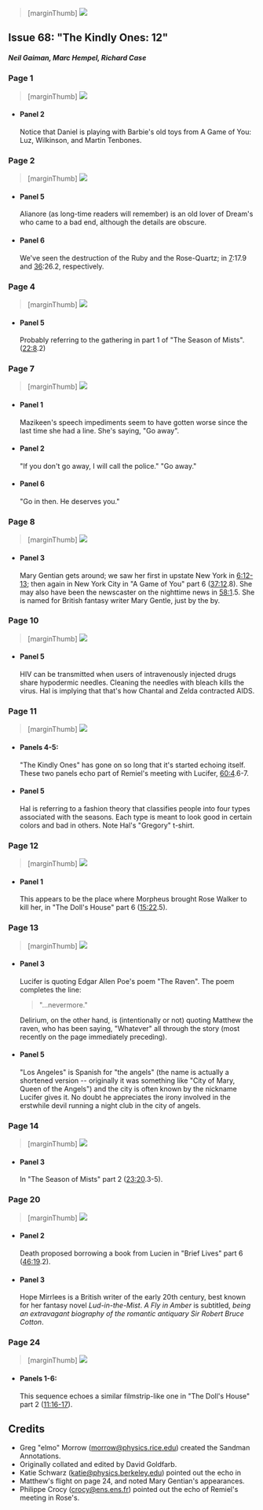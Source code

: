 > [marginThumb] ![](thumbnails/sandman.68/page00.jpg)

## Issue 68: "The Kindly Ones: 12"

##### Neil Gaiman, Marc Hempel, Richard Case

### Page 1

> [marginThumb] ![](thumbnails/sandman.68/page01.jpg)

- #### Panel 2

  Notice that Daniel is playing with Barbie's old toys from A Game of You: Luz, Wilkinson, and Martin Tenbones.

### Page 2

> [marginThumb] ![](thumbnails/sandman.68/page02.jpg)

- #### Panel 5

  Alianore (as long-time readers will remember) is an old lover of Dream's who came to a bad end, although the details are obscure.

- #### Panel 6

  We've seen the destruction of the Ruby and the Rose-Quartz; in [7](sandman.07.md):17.9 and [36](sandman.36.md):26.2, respectively.

### Page 4

> [marginThumb] ![](thumbnails/sandman.68/page04.jpg)

- #### Panel 5

  Probably referring to the gathering in part 1 of "The Season of Mists". ([22:8](sandman.22.md#page-8).2)

### Page 7

> [marginThumb] ![](thumbnails/sandman.68/page07.jpg)

- #### Panel 1

  Mazikeen's speech impediments seem to have gotten worse since the last time she had a line. She's saying, "Go away".

- #### Panel 2

  "If you don't go away, I will call the police." "Go away."

- #### Panel 6

  "Go in then. He deserves you."

### Page 8

> [marginThumb] ![](thumbnails/sandman.68/page08.jpg)

- #### Panel 3

  Mary Gentian gets around; we saw her first in upstate New York in [6:12-13](sandman.06.md#page-12-13); then again in New York City in "A Game of You" part 6 ([37:12](sandman.37.md#page-12).8). She may also have been the newscaster on the nighttime news in [58:1](sandman.58.md#page-1).5. She is named for British fantasy writer Mary Gentle, just by the by.

### Page 10

> [marginThumb] ![](thumbnails/sandman.68/page10.jpg)

- #### Panel 5

  HIV can be transmitted when users of intravenously injected drugs share hypodermic needles. Cleaning the needles with bleach kills the virus. Hal is implying that that's how Chantal and Zelda contracted AIDS.

### Page 11

> [marginThumb] ![](thumbnails/sandman.68/page11.jpg)

- #### Panels 4-5:

  "The Kindly Ones" has gone on so long that it's started echoing itself. These two panels echo part of Remiel's meeting with Lucifer, [60:4](sandman.60.md#panel-4).6-7.

- #### Panel 5

  Hal is referring to a fashion theory that classifies people into four types associated with the seasons. Each type is meant to look good in certain colors and bad in others. Note Hal's "Gregory" t-shirt.

### Page 12

> [marginThumb] ![](thumbnails/sandman.68/page12.jpg)

- #### Panel 1

  This appears to be the place where Morpheus brought Rose Walker to kill her, in "The Doll's House" part 6 ([15:22](sandman.15.md#page-22).5).

### Page 13

> [marginThumb] ![](thumbnails/sandman.68/page13.jpg)

- #### Panel 3

  Lucifer is quoting Edgar Allen Poe's poem "The Raven". The poem completes the line:

  > "...nevermore."

  Delirium, on the other hand, is (intentionally or not) quoting Matthew the raven, who has been saying, "What*ev*er" all through the story (most recently on the page immediately preceding).

- #### Panel 5

  "Los Angeles" is Spanish for "the angels" (the name is actually a shortened version -- originally it was something like "City of Mary, Queen of the Angels") and the city is often known by the nickname Lucifer gives it. No doubt he appreciates the irony involved in the erstwhile devil running a night club in the city of angels.

### Page 14

> [marginThumb] ![](thumbnails/sandman.68/page14.jpg)

- #### Panel 3

  In "The Season of Mists" part 2 ([23:20](sandman.23.md#page-19-20).3-5).

### Page 20

> [marginThumb] ![](thumbnails/sandman.68/page20.jpg)

- #### Panel 2

  Death proposed borrowing a book from Lucien in "Brief Lives" part 6 ([46:19](sandman.46.md#page-19).2).

- #### Panel 3

  Hope Mirrlees is a British writer of the early 20th century, best known for her fantasy novel _Lud-in-the-Mist_. _A Fly in Amber_ is subtitled, _being an extravagant biography of the romantic antiquary Sir Robert Bruce Cotton_.

### Page 24

> [marginThumb] ![](thumbnails/sandman.68/page24.jpg)

- #### Panels 1-6:

  This sequence echoes a similar filmstrip-like one in "The Doll's House" part 2 ([11:16-17](sandman.11.md#page-16-17)).

## Credits

- Greg "elmo" Morrow (morrow@physics.rice.edu) created the Sandman Annotations.
- Originally collated and edited by David Goldfarb.
- Katie Schwarz (katie@physics.berkeley.edu) pointed out the echo in
- Matthew's flight on page 24, and noted Mary Gentian's appearances.
- Philippe Crocy (crocy@ens.ens.fr) pointed out the echo of Remiel's meeting in Rose's.
